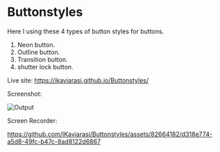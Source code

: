 # Buttonstyles
Here I using these 4 types of button styles for buttons. 
1. Neon button.
2. Outline button.
3. Transition button.
4. shutter lock button.

Live site: https://ikaviarasi.github.io/Buttonstyles/

Screenshot:

![Output](https://github.com/IKaviarasi/Buttonstyles/assets/82664182/75aa4ea8-8a15-45eb-ad27-4b284ca73feb)

Screen Recorder:

https://github.com/IKaviarasi/Buttonstyles/assets/82664182/d318e774-a5d8-49fc-b47c-8ad8122d6867

